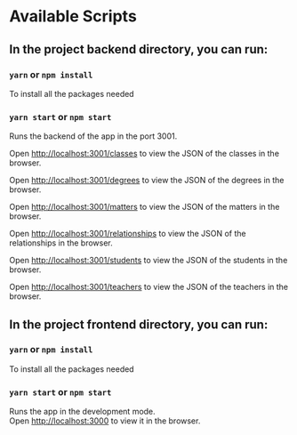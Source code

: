 # Available Scripts

## In the project backend directory, you can run:

### `yarn` or `npm install`

To install all the packages needed

### `yarn start` or `npm start`

Runs the backend of the app in the port 3001.<br />

Open [http://localhost:3001/classes](http://localhost:3001/classes) to view the JSON of the classes in the browser.

Open [http://localhost:3001/degrees](http://localhost:3001/degrees) to view the JSON of the degrees in the browser.

Open [http://localhost:3001/matters](http://localhost:3001/matters) to view the JSON of the matters in the browser.

Open [http://localhost:3001/relationships](http://localhost:3001/relationships) to view the JSON of the relationships in the browser.

Open [http://localhost:3001/students](http://localhost:3001/students) to view the JSON of the students in the browser.

Open [http://localhost:3001/teachers](http://localhost:3001/teachers) to view the JSON of the teachers in the browser.


## In the project frontend directory, you can run:

### `yarn` or `npm install`

To install all the packages needed

### `yarn start` or `npm start`

Runs the app in the development mode.<br />
Open [http://localhost:3000](http://localhost:3000) to view it in the browser.
